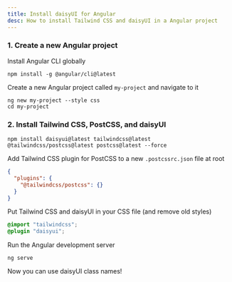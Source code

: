 ```yaml
---
title: Install daisyUI for Angular
desc: How to install Tailwind CSS and daisyUI in a Angular project
---
```


### 1. Create a new Angular project

Install Angular CLI globally

```sh:Terminal
npm install -g @angular/cli@latest
```

Create a new Angular project called `my-project` and navigate to it

```sh:Terminal
ng new my-project --style css
cd my-project
```

### 2. Install Tailwind CSS, PostCSS, and daisyUI

```sh:Terminal
npm install daisyui@latest tailwindcss@latest @tailwindcss/postcss@latest postcss@latest --force
```

Add Tailwind CSS plugin for PostCSS to a new `.postcssrc.json` file at root

```json:.postcssrc.json
{
  "plugins": {
    "@tailwindcss/postcss": {}
  }
}
```

Put Tailwind CSS and daisyUI in your CSS file (and remove old styles)

```postcss:src/styles.css
@import "tailwindcss";
@plugin "daisyui";
```

Run the Angular development server
```sh:Terminal
ng serve
```

Now you can use daisyUI class names!
